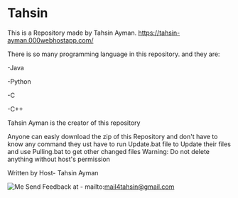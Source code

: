 # Tahsin
This is a Repository made by Tahsin Ayman.
https://tahsin-ayman.000webhostapp.com/

There is so many programming language in this repository.
and they are:

  -Java

  -Python

  -C

  -C++

Tahsin Ayman is the creator of this repository

Anyone can easly download the zip of this Repository
and don't have to know any command
they ust have to run Update.bat file to Update their files
and use Pulling.bat to get other changed files
Warning: Do not delete anything without host's permission

Written by Host- Tahsin Ayman

![Me](https://user-images.githubusercontent.com/87863787/147767967-56aa52c4-bdac-401d-bc88-7098b8e7b752.jpg)
Send Feedback at - mailto:mail4tahsin@gmail.com
